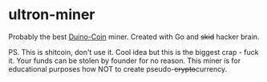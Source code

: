 # ultron-miner

Probably the best [Duino-Coin](https://duinocoin.com) miner.
Created with Go and ~~skid~~ hacker brain.

PS. This is shitcoin, don't use it. Cool idea but this is the biggest crap - fuck it. Your funds can be stolen by founder for no reason. This miner is for educational purposes how NOT to create pseudo-~~crypto~~currency.
